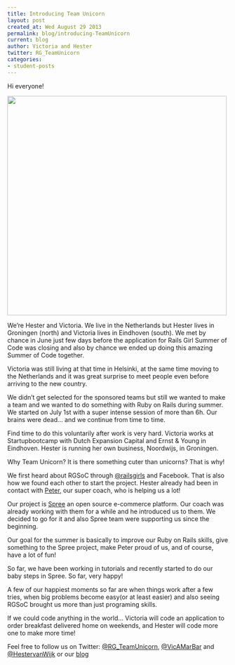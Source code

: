 ```yaml
---
title: Introducing Team Unicorn
layout: post
created_at: Wed August 29 2013
permalink: blog/introducing-TeamUnicorn
current: blog
author: Victoria and Hester
twitter: RG_TeamUnicorn
categories:
- student-posts
---
```


Hi everyone!

<img src="https://f.cloud.github.com/assets/3309295/1042495/f67988da-0fec-11e3-89bb-b91059b19309.jpg" width="500">

We’re Hester and Victoria. We live in the Netherlands but Hester lives in Groningen (north) and Victoria lives in Eindhoven (south). We met by chance in June just few days before the application for Rails Girl Summer of Code was closing and also by chance we ended up doing this amazing Summer of Code together.

Victoria was still living at that time in Helsinki, at the same time moving to the Netherlands and it was great surprise to meet people even before arriving to the new country.

We didn’t get selected for the sponsored teams but still we wanted to make a team and we wanted to do something with Ruby on Rails during summer. We started on July 1st with a super intense session of more than 6h. Our brains were dead… and we continue from time to time. 

Find time to do this voluntarily after work is very hard. Victoria works at Startupbootcamp with Dutch Expansion Capital and Ernst & Young in Eindhoven. Hester is running her own business, Noordwijs, in Groningen. 

Why Team Unicorn? It is there something cuter than unicorns? That is why! 

We first heard about RGSoC through [@railsgirls](http://twitter.com/railsgirls) and Facebook. That is also how we found each other to start the project. Hester already had been in contact with [Peter](https://twitter.com/pberkenbosch), our super coach, who is helping us a lot!

Our project is [Spree](http://spreecommerce.com/) an open source e-commerce platform. Our coach was already working with them for a while and he introduced us to them. We decided to go for it and also Spree team were supporting us since the beginning.

Our goal for the summer is basically to improve our Ruby on Rails skills, give something to the Spree project, make Peter proud of us, and of course, have a lot of fun!

So far, we have been working in tutorials and recently started to do our baby steps in Spree. So far, very happy!

A few of our happiest moments so far are when things work after a few tries, when big problems become easy(or at least easier) and also seeing RGSoC brought us more than just programing skills.

If we could code anything in the world… Victoria will code an application to order breakfast delivered home on weekends, and Hester will code more one to make more time! 

Feel free to follow us on Twitter: [@RG_TeamUnicorn](https://twitter.com/RG_TeamUnicorn), [@VicAMarBar](https://twitter.com/VicAMarBar)  and [@HestervanWijk](https://twitter.com/HestervanWijk) or our [blog](http://rgsoc.github.io/) 


